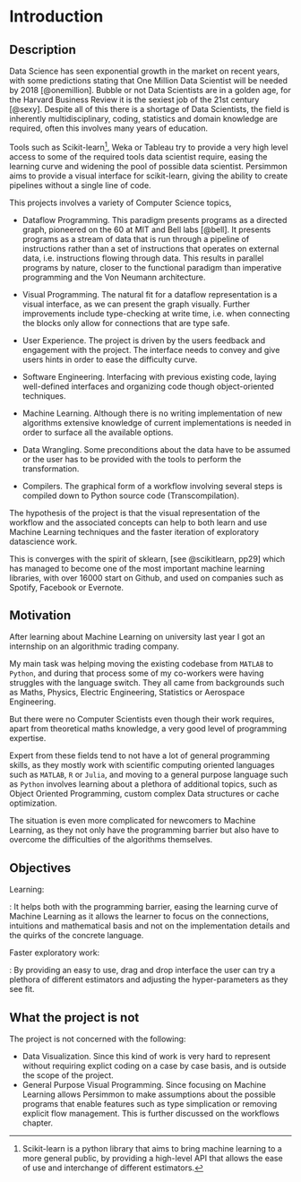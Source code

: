 Introduction
============


Description
-----------
Data Science has seen exponential growth in the market on recent years, with
some predictions stating that One Million Data Scientist will be needed by
2018 [@onemillion]. Bubble or not Data Scientists are in a golden age, for
the Harvard Business Review it is the sexiest job of the 21st century [@sexy].
Despite all of this there is a shortage of Data Scientists, the field is
inherently multidisciplinary, coding, statistics and domain knowledge are
required, often this involves many years of education.

Tools such as Scikit-learn[^skl], Weka or Tableau try to provide a very high
level access to some of the required tools data scientist require, easing the
learning curve and widening the pool of possible data scientist.
Persimmon aims to provide a visual interface for scikit-learn, giving the
ability to create pipelines without a single line of code.

This projects involves a variety of Computer Science topics,

* Dataflow Programming. This paradigm presents programs as a directed graph,
    pioneered on the 60 at MIT and Bell labs [@bell]. It presents programs
    as a stream of data that is run through a pipeline of instructions
    rather than a set of instructions that operates on external data, i.e.
    instructions flowing through data. This results in parallel programs by
    nature, closer to the functional paradigm than imperative programming and
    the Von Neumann architecture.

* Visual Programming. The natural fit for a dataflow representation is a visual
    interface, as we can present the graph visually. Further improvements
    include type-checking at write time, i.e. when connecting the blocks only
    allow for connections that are type safe.

* User Experience. The project is driven by the users feedback and engagement
    with the project. The interface needs to convey and give users hints in
    order to ease the difficulty curve.

* Software Engineering. Interfacing with previous existing code, laying
    well-defined interfaces and organizing code though object-oriented
    techniques.

* Machine Learning. Although there is no writing implementation of new
    algorithms extensive knowledge of current implementations is needed in
    order to surface all the available options.

* Data Wrangling. Some preconditions about the data have to be assumed or
    the user has to be provided with the tools to perform the transformation.

* Compilers. The graphical form of a workflow involving several steps is
    compiled down to Python source code (Transcompilation).

The hypothesis of the project is that the visual representation of the workflow
and the associated concepts can help to both learn and use Machine Learning
techniques and the faster iteration of exploratory datascience work.

This is converges with the spirit of sklearn, [see @scikitlearn, pp29] which has
managed to become one of the most important machine learning libraries, with
over 16000 start on Github, and used on companies such as Spotify, Facebook or
Evernote.
<!-- Category Theory -> Functional Programming -> Mainstream programming -->

Motivation
----------
After learning about Machine Learning on university last year I got an
internship on an algorithmic trading company.

My main task was helping moving the existing codebase from `MATLAB` to
`Python`, and during that process some of my co-workers were having
struggles with the language switch. They all came from backgrounds such as
Maths, Physics, Electric Engineering, Statistics or Aerospace Engineering.

But there were no Computer Scientists even though their work requires, apart
from theoretical maths knowledge, a very good level of programming expertise.

Expert from these fields tend to not have a lot of general programming skills,
as they mostly work with scientific computing oriented languages such as
`MATLAB`, `R` or `Julia`, and moving to a general purpose language such as
`Python` involves learning about a plethora of additional topics, such as Object
Oriented Programming, custom complex Data structures or cache optimization.

The situation is even more complicated for newcomers to Machine Learning, as
they not only have the programming barrier but also have to overcome the
difficulties of the algorithms themselves.


Objectives
----------
Learning:

:   It helps both with the programming barrier, easing the learning curve of
    Machine Learning as it allows the learner to focus on the connections,
    intuitions and mathematical basis and not on the implementation details
    and the quirks of the concrete language.

Faster exploratory work:

:    By providing an easy to use, drag and drop interface the user can try a
     plethora of different estimators and adjusting the hyper-parameters as
     they see fit.


What the project is not
-----------------------
The project is not concerned with the following:

* Data Visualization. Since this kind of work is very hard to represent without
    requiring explict coding on a case by case basis, and is outside the scope
    of the project.
* General Purpose Visual Programming. Since focusing on Machine Learning allows
    Persimmon to make assumptions about the possible programs that enable
    features such as type simplication or removing explicit flow management.
    This is further discussed on the workflows chapter.

[^skl]: Scikit-learn is a python library that aims to bring machine learning to
    a more general public, by providing a high-level API that allows the ease of
    use and interchange of different estimators.

